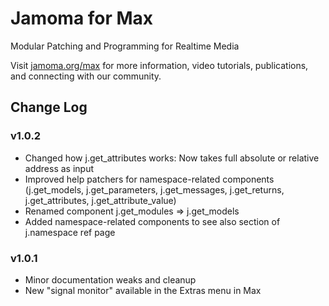 # Jamoma for Max

Modular Patching and Programming for Realtime Media

Visit [jamoma.org/max](http://jamoma.org/max/) for more information, video tutorials, publications, and connecting with our community.


## Change Log

### v1.0.2

* Changed how j.get_attributes works: Now takes full absolute or relative address as input
* Improved help patchers for namespace-related components (j.get_models, j.get_parameters, j.get_messages, j.get_returns, j.get_attributes, j.get_attribute_value)
* Renamed component j.get_modules => j.get_models
* Added namespace-related components to see also section of j.namespace ref page


### v1.0.1

* Minor documentation weaks and cleanup
* New "signal monitor" available in the Extras menu in Max

